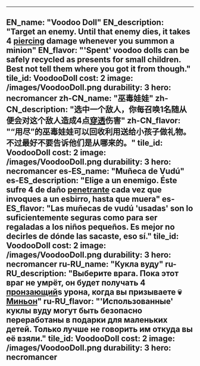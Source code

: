 ---

EN_name: "Voodoo Doll"
EN_description: "Target an enemy. Until that enemy dies, it takes 4 <u>piercing</u> damage whenever you summon a minion"
EN_flavor: "'Spent' voodoo dolls can be safely recycled as presents for small children. Best not tell them where you got it from though."
tile_id: VoodooDoll
cost: 2
image: /images/VoodooDoll.png
durability: 3
hero: necromancer
zh-CN_name: "巫毒娃娃"
zh-CN_description: "选中一个敌人，你每召唤1名随从便会对这个敌人造成4点<u>穿透</u>伤害"
zh-CN_flavor: "“用尽”的巫毒娃娃可以回收利用送给小孩子做礼物。不过最好不要告诉他们是从哪来的。"
tile_id: VoodooDoll
cost: 2
image: /images/VoodooDoll.png
durability: 3
hero: necromancer
es-ES_name: "Muñeca de Vudú"
es-ES_description: "Elige a un enemigo. Éste sufre 4 de daño <u>penetrante</u> cada vez que invoques a un esbirro, hasta que muera"
es-ES_flavor: "Las muñecas de vudú 'usadas' son lo suficientemente seguras como para ser regaladas a los niños pequeños. Es mejor no decirles de dónde las sacaste, eso sí."
tile_id: VoodooDoll
cost: 2
image: /images/VoodooDoll.png
durability: 3
hero: necromancer
ru-RU_name: "Кукла вуду"
ru-RU_description: "Выберите врага. Пока этот враг не умрёт, он будет получать 4 <u>пронзающий</u>s урона, когда вы призываете 💀 <u>Миньон</u>"
ru-RU_flavor: "'Использованные' куклы вуду могут быть безопасно переработаны в подарки для маленьких детей. Только лучше не говорить им откуда вы её взяли."
tile_id: VoodooDoll
cost: 2
image: /images/VoodooDoll.png
durability: 3
hero: necromancer
---